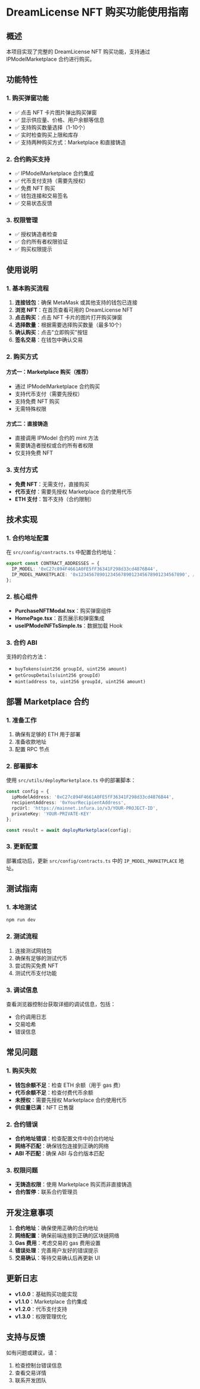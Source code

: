 # DreamLicense NFT 购买功能使用指南

## 概述

本项目实现了完整的 DreamLicense NFT 购买功能，支持通过 IPModelMarketplace 合约进行购买。

## 功能特性

### 1. 购买弹窗功能
- ✅ 点击 NFT 卡片图片弹出购买弹窗
- ✅ 显示供应量、价格、用户余额等信息
- ✅ 支持购买数量选择（1-10个）
- ✅ 实时检查购买上限和库存
- ✅ 支持两种购买方式：Marketplace 和直接铸造

### 2. 合约购买支持
- ✅ IPModelMarketplace 合约集成
- ✅ 代币支付支持（需要先授权）
- ✅ 免费 NFT 购买
- ✅ 钱包连接和交易签名
- ✅ 交易状态反馈

### 3. 权限管理
- ✅ 授权铸造者检查
- ✅ 合约所有者权限验证
- ✅ 购买权限提示

## 使用说明

### 1. 基本购买流程

1. **连接钱包**：确保 MetaMask 或其他支持的钱包已连接
2. **浏览 NFT**：在首页查看可用的 DreamLicense NFT
3. **点击购买**：点击 NFT 卡片的图片打开购买弹窗
4. **选择数量**：根据需要选择购买数量（最多10个）
5. **确认购买**：点击"立即购买"按钮
6. **签名交易**：在钱包中确认交易

### 2. 购买方式

#### 方式一：Marketplace 购买（推荐）
- 通过 IPModelMarketplace 合约购买
- 支持代币支付（需要先授权）
- 支持免费 NFT 购买
- 无需特殊权限

#### 方式二：直接铸造
- 直接调用 IPModel 合约的 mint 方法
- 需要铸造者授权或合约所有者权限
- 仅支持免费 NFT

### 3. 支付方式

- **免费 NFT**：无需支付，直接购买
- **代币支付**：需要先授权 Marketplace 合约使用代币
- **ETH 支付**：暂不支持（合约限制）

## 技术实现

### 1. 合约地址配置

在 `src/config/contracts.ts` 中配置合约地址：

```typescript
export const CONTRACT_ADDRESSES = {
  IP_MODEL: '0xC27c894F4661A0FE5fF36341F298d33cd4876B44',
  IP_MODEL_MARKETPLACE: '0x1234567890123456789012345678901234567890', // 需要替换
};
```

### 2. 核心组件

- **PurchaseNFTModal.tsx**：购买弹窗组件
- **HomePage.tsx**：首页展示和弹窗集成
- **useIPModelNFTsSimple.ts**：数据加载 Hook

### 3. 合约 ABI

支持的合约方法：
- `buyTokens(uint256 groupId, uint256 amount)`
- `getGroupDetails(uint256 groupId)`
- `mint(address to, uint256 groupId, uint256 amount)`

## 部署 Marketplace 合约

### 1. 准备工作

1. 确保有足够的 ETH 用于部署
2. 准备收款地址
3. 配置 RPC 节点

### 2. 部署脚本

使用 `src/utils/deployMarketplace.ts` 中的部署脚本：

```typescript
const config = {
  ipModelAddress: '0xC27c894F4661A0FE5fF36341F298d33cd4876B44',
  recipientAddress: '0xYourRecipientAddress',
  rpcUrl: 'https://mainnet.infura.io/v3/YOUR-PROJECT-ID',
  privateKey: 'YOUR-PRIVATE-KEY'
};

const result = await deployMarketplace(config);
```

### 3. 更新配置

部署成功后，更新 `src/config/contracts.ts` 中的 `IP_MODEL_MARKETPLACE` 地址。

## 测试指南

### 1. 本地测试

```bash
npm run dev
```

### 2. 测试流程

1. 连接测试网钱包
2. 确保有足够的测试代币
3. 尝试购买免费 NFT
4. 测试代币支付功能

### 3. 调试信息

查看浏览器控制台获取详细的调试信息，包括：
- 合约调用日志
- 交易哈希
- 错误信息

## 常见问题

### 1. 购买失败

- **钱包余额不足**：检查 ETH 余额（用于 gas 费）
- **代币余额不足**：检查付费代币余额
- **未授权**：需要先授权 Marketplace 合约使用代币
- **供应量已满**：NFT 已售罄

### 2. 合约错误

- **合约地址错误**：检查配置文件中的合约地址
- **网络不匹配**：确保钱包连接到正确的网络
- **ABI 不匹配**：确保 ABI 与合约版本匹配

### 3. 权限问题

- **无铸造权限**：使用 Marketplace 购买而非直接铸造
- **合约暂停**：联系合约管理员

## 开发注意事项

1. **合约地址**：确保使用正确的合约地址
2. **网络配置**：确保前端连接到正确的区块链网络
3. **Gas 费用**：考虑交易的 gas 费用设置
4. **错误处理**：完善用户友好的错误提示
5. **交易确认**：等待交易确认后再更新 UI

## 更新日志

- **v1.0.0**：基础购买功能实现
- **v1.1.0**：Marketplace 合约集成
- **v1.2.0**：代币支付支持
- **v1.3.0**：权限管理优化

## 支持与反馈

如有问题或建议，请：
1. 检查控制台错误信息
2. 查看交易详情
3. 联系开发团队
